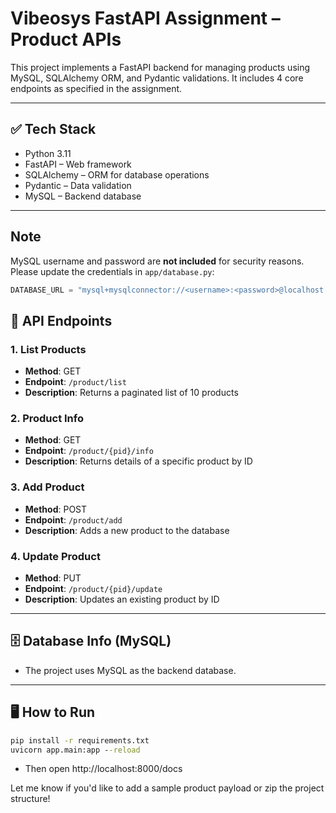 # Vibeosys FastAPI Assignment – Product APIs

This project implements a FastAPI backend for managing products using MySQL, SQLAlchemy ORM, and Pydantic validations. It includes 4 core endpoints as specified in the assignment.

---

## ✅ Tech Stack

- Python 3.11
- FastAPI – Web framework
- SQLAlchemy – ORM for database operations
- Pydantic – Data validation
- MySQL – Backend database

---
## Note

MySQL username and password are **not included** for security reasons.  
Please update the credentials in `app/database.py`:

```python
DATABASE_URL = "mysql+mysqlconnector://<username>:<password>@localhost:3306/vibeosys_db"
```

## 🧩 API Endpoints

### 1. List Products
- **Method**: GET  
- **Endpoint**: `/product/list`  
- **Description**: Returns a paginated list of 10 products

### 2. Product Info
- **Method**: GET  
- **Endpoint**: `/product/{pid}/info`  
- **Description**: Returns details of a specific product by ID

### 3. Add Product
- **Method**: POST  
- **Endpoint**: `/product/add`  
- **Description**: Adds a new product to the database

### 4. Update Product
- **Method**: PUT  
- **Endpoint**: `/product/{pid}/update`  
- **Description**: Updates an existing product by ID

---

## 🗄️ Database Info (MySQL)

- The project uses MySQL as the backend database.

---

## 🖥️ How to Run

```cmd
pip install -r requirements.txt
uvicorn app.main:app --reload
```

- Then open http://localhost:8000/docs


Let me know if you'd like to add a sample product payload or zip the project structure!

